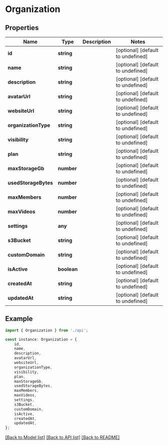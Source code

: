 # Organization


## Properties

Name | Type | Description | Notes
------------ | ------------- | ------------- | -------------
**id** | **string** |  | [optional] [default to undefined]
**name** | **string** |  | [optional] [default to undefined]
**description** | **string** |  | [optional] [default to undefined]
**avatarUrl** | **string** |  | [optional] [default to undefined]
**websiteUrl** | **string** |  | [optional] [default to undefined]
**organizationType** | **string** |  | [optional] [default to undefined]
**visibility** | **string** |  | [optional] [default to undefined]
**plan** | **string** |  | [optional] [default to undefined]
**maxStorageGb** | **number** |  | [optional] [default to undefined]
**usedStorageBytes** | **number** |  | [optional] [default to undefined]
**maxMembers** | **number** |  | [optional] [default to undefined]
**maxVideos** | **number** |  | [optional] [default to undefined]
**settings** | **any** |  | [optional] [default to undefined]
**s3Bucket** | **string** |  | [optional] [default to undefined]
**customDomain** | **string** |  | [optional] [default to undefined]
**isActive** | **boolean** |  | [optional] [default to undefined]
**createdAt** | **string** |  | [optional] [default to undefined]
**updatedAt** | **string** |  | [optional] [default to undefined]

## Example

```typescript
import { Organization } from './api';

const instance: Organization = {
    id,
    name,
    description,
    avatarUrl,
    websiteUrl,
    organizationType,
    visibility,
    plan,
    maxStorageGb,
    usedStorageBytes,
    maxMembers,
    maxVideos,
    settings,
    s3Bucket,
    customDomain,
    isActive,
    createdAt,
    updatedAt,
};
```

[[Back to Model list]](../README.md#documentation-for-models) [[Back to API list]](../README.md#documentation-for-api-endpoints) [[Back to README]](../README.md)

